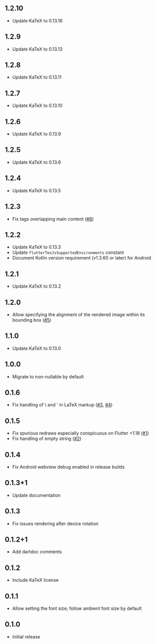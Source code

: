 ## 1.2.10

* Update KaTeX to 0.13.16

## 1.2.9

* Update KaTeX to 0.13.13

## 1.2.8

* Update KaTeX to 0.13.11

## 1.2.7

* Update KaTeX to 0.13.10

## 1.2.6

* Update KaTeX to 0.13.9

## 1.2.5

* Update KaTeX to 0.13.6

## 1.2.4

* Update KaTeX to 0.13.5

## 1.2.3

* Fix tags overlapping main content
  ([#8](https://github.com/amake/flutter_tex_js/issues/8))

## 1.2.2

* Update KaTeX to 0.13.3
* Update `flutterTexJsSupportedEnvironments` constant
* Document Kotlin version requirement (v1.3.60 or later) for Android

## 1.2.1

* Update KaTeX to 0.13.2

## 1.2.0

* Allow specifying the alignment of the rendered image within its bounding box
  ([#5](https://github.com/amake/flutter_tex_js/pull/5))

## 1.1.0

* Update KaTeX to 0.13.0

## 1.0.0

* Migrate to non-nullable by default

## 0.1.6

* Fix handling of \ and ' in LaTeX markup
  ([#3](https://github.com/amake/flutter_tex_js/issues/3),
  [#4](https://github.com/amake/flutter_tex_js/issues/4))

## 0.1.5

* Fix spurious redraws especially conspicuous on Flutter <1.18
  ([#1](https://github.com/amake/flutter_tex_js/pull/1))
* Fix handling of empty string
  ([#2](https://github.com/amake/flutter_tex_js/issues/2))

## 0.1.4

* Fix Android webview debug enabled in release builds

## 0.1.3+1

* Update documentation

## 0.1.3

* Fix issues rendering after device rotation

## 0.1.2+1

* Add dartdoc comments

## 0.1.2

* Include KaTeX license

## 0.1.1

* Allow setting the font size; follow ambient font size by default

## 0.1.0

* Initial release
